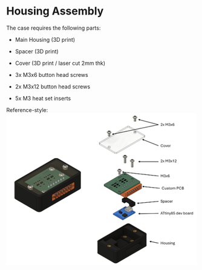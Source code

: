 # Housing Assembly
The case requires the following parts:

* Main Housing (3D print)
* Spacer (3D print)
* Cover (3D print / laser cut 2mm thk)

* 3x M3x6 button head screws
* 2x M3x12 button head screws
* 5x M3 heat set inserts

Reference-style: 
![alt text][explode]

[explode]: https://github.com/WillN5/GR-Yaris-Startup-Controller/blob/main/V1.0/Housing/Assembly%20Explode.png
